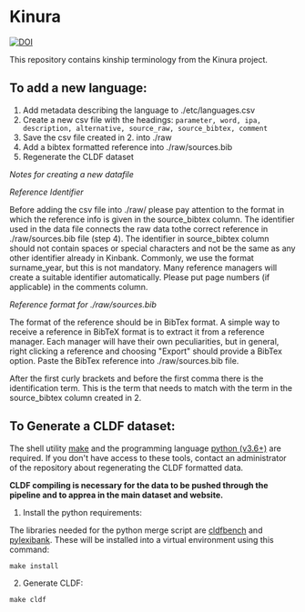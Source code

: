 Kinura
============================


[![DOI](https://zenodo.org/badge/379448021.svg)](https://zenodo.org/badge/latestdoi/379448021)


This repository contains kinship terminology from the Kinura project. 


To add a new language:
----------------------
1.	Add metadata describing the language to ./etc/languages.csv
2.  Create a new csv file with the headings: `parameter, word, ipa, description, alternative, source_raw, source_bibtex, comment`
3.	Save the csv file created in 2. into ./raw
4.	Add a bibtex formatted reference into ./raw/sources.bib
5.	Regenerate the CLDF dataset 

*Notes for creating a new datafile*

*Reference Identifier*

Before adding the csv file into ./raw/ please pay attention to the format in which the reference info is given in the source_bibtex column. The identifier used in the data file connects the raw data tothe correct reference in ./raw/sources.bib file (step 4). The identifier in source_bibtex column should not contain spaces or special characters and not be the same as any other identifier already in Kinbank. Commonly, we use the format surname_year, but this is not mandatory. Many reference managers will create a suitable identifier automatically. Please put page numbers (if applicable) in the comments column. 

*Reference format for ./raw/sources.bib*

The format of the reference should be in BibTex format. A simple way to receive a reference in BibTeX format is to extract it from a reference manager. Each manager will have their own peculiarities, but in general, right clicking a reference and choosing "Export" should provide a BibTex option. Paste the BibTex reference into ./raw/sources.bib file. 

After the first curly brackets and before the first comma there is the identification term. This is the term that needs to match with the term in the source_bibtex column created in 2. 

To Generate a CLDF dataset:
---------------------------

The shell utility [make](https://www.gnu.org/software/make/) and the programming language [python (v3.6+)](https://www.python.org/) are required. 
If you don't have access to these tools, contact an administrator of the repository about regenerating the CLDF formatted data. 

**CLDF compiling is necessary for the data to be pushed through the pipeline and to apprea in the main dataset and website.**

1. Install the python requirements:

The libraries needed for the python merge script are [cldfbench](https://pypi.org/project/cldfbench/0.2.0/) and [pylexibank](https://pypi.org/project/pylexibank/). These will be
installed into a virtual environment using this command:

```shell
make install
```

2. Generate CLDF:

```shell
make cldf
```
